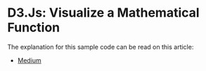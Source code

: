 # D3.Js: Visualize a Mathematical Function

The explanation for this sample code can be read on this article:

- [Medium](https://blog.devgenius.io/d3-js-visualize-a-mathematical-function-d0c164ddcf2c?source=your_stories_page----------------------------------------)
